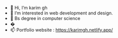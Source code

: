 - 👋 Hi, I’m karim gh
- 👀 I’m interested in web development and design.
- 🌱 Bs degree in computer science 
- �
- 📫 Portfolio website : https://karimgh.netlify.app/

<!---
KarimScript/KarimScript is a ✨ special ✨ repository because its `README.md` (this file) appears on your GitHub profile.
You can click the Preview link to take a look at your changes.
--->
